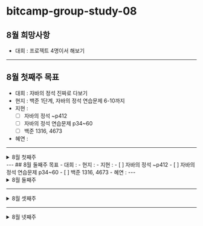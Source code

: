 # bitcamp-group-study-08
## 8월 희망사항
- 대희 : 프로젝트 4명이서 해보기
---
## 8월 첫째주 목표
- 대희 : 자바의 정석 진짜로 다보기
- 현지 : 백준 1단계, 자바의 정석 연습문제 6-10까지
- 지현 : 
   - [ ] 자바의 정석 ~p412
   - [ ] 자바의 정석 연습문제 p34~60
   - [ ] 백준 1316, 4673
- 혜연 :  
 ---
<details>
<summary>8월 첫째주</summary>
<div markdown="1">

### 8월 02일 (월)
- 대희 :
- 현지 :
   -자바의 정석 6-1/6-2(완료)
   -8-a 복습(완료)
- 지현 : 
   - [x] 08_a 복습
   - [x] 08-b 해보기
- 혜연 :  
---
### 8월 03일 (화)
- 대희 :
- 현지 :복습 완료
- 지현 : 
   - [ ] 08-b, c, d 복습(미완료)
- 혜연 :  
---
### 8월 03일 (수)
- 대희 :
- 현지 :
- 지현 : 
   - [] 09-a 복습
   - [x] 09-b 복습
- 혜연 :  
---
### 8월 03일 (목)
- 대희 :
- 현지 :
- 지현 : X
- 혜연 :  
---
### 8월 03일 (금)
- 대희 :
- 현지 :
- 지현 : 07-a, b, 08-a 복습완료
- 혜연 :  
---
### 8월 03일 (토)
- 대희 :
- 현지 :
- 지현 : 
   - [x] 08-b, c, d 복습
   - [x] 09-a, b, c, d, e 복습
- 혜연 :  
---
### 8월 03일 (일)
- 대희 :
- 현지 :
- 지현 : 
   - [x] 10-a, b, c, d, e, f, g 복습
- 혜연 :  
</div>
</details>
---
## 8월 둘째주 목표
- 대희 : 
- 현지 : 
- 지현 : 
   - [ ] 자바의 정석 ~p412
   - [ ] 자바의 정석 연습문제 p34~60
   - [ ] 백준 1316, 4673
- 혜연 :  
 ---

<details>
<summary>8월 둘째주</summary>
<div markdown="1">

### 8월 09일 (월)
- 대희 :
- 현지 :
- 지현 : (유튜브) 추상화
- 혜연 :  
---
### 8월 10일 (화)
- 대희 :
- 현지 :
- 지현 : (유튜브) 인터페이스
- 혜연 :  
---
### 8월 11일 (수)
- 대희 :
- 현지 :
- 지현 : 
- 혜연 :  
---
### 8월 12일 (목)
- 대희 :
- 현지 :
- 지현 : 
- 혜연 :  
---
### 8월 13일 (금)
- 대희 :
- 현지 :
- 지현 : 
- 혜연 :  
---
### 8월 14일 (토)
- 대희 :
- 현지 :
- 지현 : 
- 혜연 :  
---
### 8월 15일 (일)
- 대희 :
- 현지 :
- 지현 : 
- 혜연 :  
</div>
</details>

---

<details>
<summary>8월 셋째주</summary>
<div markdown="1">

### 8월 02일 (월)
- 대희 :
- 현지 :
- 지현 : 
- 혜연 :  
---
### 8월 03일 (화)
- 대희 :
- 현지 :
- 지현 : 
- 혜연 :  
   
</div>
</details>

---

<details>
<summary>8월 넷째주</summary>
<div markdown="1">

### 8월 02일 (월)
- 대희 :
- 현지 :
- 지현 : 
- 혜연 :  
---
### 8월 03일 (화)
- 대희 :
- 현지 :
- 지현 : 
- 혜연 :  
   
</div>
</details>
